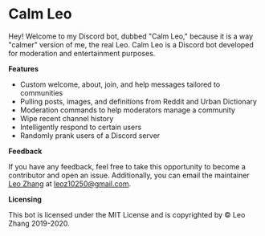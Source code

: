 # Calm Leo
Hey! Welcome to my Discord bot, dubbed "Calm Leo," because it is a way "calmer" version of me, the real Leo. Calm Leo is a Discord bot developed for moderation and entertainment purposes.

**Features**
* Custom welcome, about, join, and help messages tailored to communities
* Pulling posts, images, and definitions from Reddit and Urban Dictionary
* Moderation commands to help moderators manage a community
* Wipe recent channel history
* Intelligently respond to certain users
* Randomly prank users of a Discord server

**Feedback**


If you have any feedback, feel free to take this opportunity to become a contributor and open an issue. Additionally, you can email the maintainer [Leo Zhang](https://leoz.me) at [leoz10250@gmail.com](mailto:leoz10250@gmail.com).

**Licensing**


This bot is licensed under the MIT License and is copyrighted by © Leo Zhang 2019-2020.
